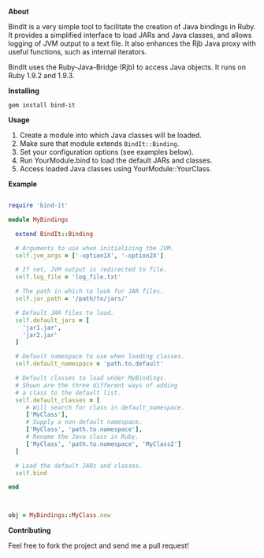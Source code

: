 **About**
  
BindIt is a very simple tool to facilitate the creation of Java bindings in Ruby. It provides a simplified interface to load JARs and Java classes, and allows logging of JVM output to a text file. It also enhances the Rjb Java proxy with useful functions, such as internal iterators.

BindIt uses the Ruby-Java-Bridge (Rjb) to access Java objects. It runs on Ruby 1.9.2 and 1.9.3.

**Installing**

`gem install bind-it`

**Usage**

1. Create a module into which Java classes will be loaded.
2. Make sure that module extends `BindIt::Binding`.
3. Set your configuration options (see examples below).
4. Run YourModule.bind to load the default JARs and classes.
5. Access loaded Java classes using YourModule::YourClass.

**Example**

```ruby

require 'bind-it'

module MyBindings 

  extend BindIt::Binding

  # Arguments to use when initializing the JVM.
  self.jvm_args = ['-option1X', '-option2X']

  # If set, JVM output is redirected to file.
  self.log_file = 'log_file.txt'

  # The path in which to look for JAR files.
  self.jar_path = '/path/to/jars/'

  # Default JAR files to load.
  self.default_jars = [
    'jar1.jar',
    'jar2.jar'
  ]

  # Default namespace to use when loading classes.
  self.default_namespace = 'path.to.default'

  # Default classes to load under MyBindings.
  # Shown are the three different ways of adding
  # a class to the default list.
  self.default_classes = [
     # Will search for class in default_namespace.
     ['MyClass'],
     # Supply a non-default namespace.
     ['MyClass', 'path.to.namespace'],
     # Rename the Java class in Ruby.
     ['MyClass', 'path.to.namespace', 'MyClass2']
  ]

  # Load the default JARs and classes.
  self.bind

end



obj = MyBindings::MyClass.new

```

**Contributing**

Feel free to fork the project and send me a pull request!